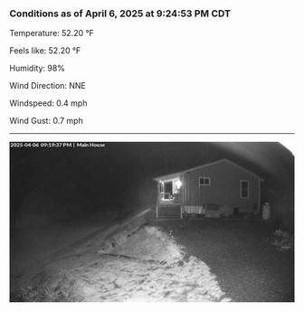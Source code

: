 ### Conditions as of April 6, 2025 at 9:24:53 PM CDT 

Temperature: 52.20 &deg;F

Feels like: 52.20 &deg;F

Humidity: 98%

Wind Direction: NNE

Windspeed: 0.4 mph

Wind Gust: 0.7 mph

---

<img src="./images/latest.jpeg"/>

